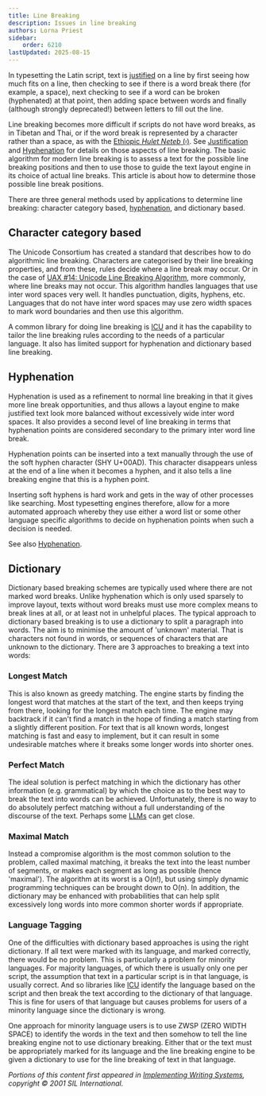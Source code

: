 ```yaml
---
title: Line Breaking
description: Issues in line breaking
authors: Lorna Priest
sidebar:
    order: 6210
lastUpdated: 2025-08-15
---
```


In typesetting the Latin script, text is [justified][glo-justification] on a line by first seeing how much fits on a line, then checking to see if there is a word break there (for example, a space), next checking to see if a word can be broken (hyphenated) at that point, then adding space between words and finally (although strongly deprecated!) between letters to fill out the line.

Line breaking becomes more difficult if scripts do not have word breaks, as in Tibetan and Thai, or if the word break is represented by a character rather than a space, as with the [Ethiopic _Hulet Neteb_ (&#x1361;)][hyphenation]. See [Justification][justification] and [Hyphenation][hyphenation] for details on those aspects of line breaking.
The basic algorithm for modern line breaking is to assess a text for the
possible line breaking positions and then to use those to guide the text layout
engine in its choice of actual line breaks. This article is about how to
determine those possible line break positions.

There are three general methods used by applications to determine line breaking: character category based, [hyphenation][glo-hyphenation], and dictionary based.

## Character category based

The Unicode Consortium has created a standard that describes how to do
algorithmic line breaking. Characters are categorised by their line breaking
properties, and from these, rules decide where a line break may occur. Or in the
case of [UAX #14: Unicode Line Breaking Algorithm][uni-utr14], more commonly, where line breaks may
not occur. This algorithm handles languages that use inter word spaces very
well. It handles punctuation, digits, hyphens, etc. Languages that do not have
inter word spaces may use zero width spaces to mark word boundaries and then use
this algorithm.

A common library for doing line breaking is [ICU][uni-icu] and it has the capability to
tailor the line breaking rules according to the needs of a particular language.
It also has limited support for hyphenation and dictionary based line breaking.

## Hyphenation

Hyphenation is used as a refinement to normal line breaking in that it gives
more line break opportunities, and thus allows a layout engine to make justified
text look more balanced without excessively wide inter word spaces. It also
provides a second level of line breaking in terms that hyphenation points are
considered secondary to the primary inter word line break.

Hyphenation points can be inserted into a text manually through the use of the
soft hyphen character (SHY U+00AD). This character disappears unless at the end
of a line when it becomes a hyphen, and it also tells a line breaking engine
that this is a hyphen point.

Inserting soft hyphens is hard work and gets in the way of other processes like
searching. Most typesetting engines therefore, allow for a more automated
approach whereby they use either a word list or some other language specific
algorithms to decide on hyphenation points when such a decision is needed.

See also [Hyphenation][hyphenation].

## Dictionary 

Dictionary based breaking schemes are typically used where there are not marked
word breaks. Unlike hyphenation which is only used sparsely to improve layout,
texts without word breaks must use more complex means to break lines at all, or
at least not in unhelpful places. The typical approach to dictionary based
breaking is to use a dictionary to split a paragraph into words. The aim is to
minimise the amount of 'unknown' material. That is characters not found in
words, or sequences of characters that are unknown to the dictionary. There are
3 approaches to breaking a text into words:

### Longest Match

This is also known as greedy matching. The engine starts by finding the longest
word that matches at the start of the text, and then keeps trying from there,
looking for the longest match each time. The engine may backtrack if it can't
find a match in the hope of finding a match starting from a slightly different
position. For text that is all known words, longest matching is fast and easy to
implement, but it can result in some undesirable matches where it breaks some
longer words into shorter ones.

### Perfect Match

The ideal solution is perfect matching in which the dictionary has other
information (e.g. grammatical) by which the choice as to the best way to break
the text into words can be achieved. Unfortunately, there is no way to do
absolutely perfect matching without a full understanding of the discourse of the
text. Perhaps some [LLMs][glo-llm] can get close.

### Maximal Match

Instead a compromise algorithm is the most common solution to the problem,
called maximal matching, it breaks the text into the least number of segments,
or makes each segment as long as possible (hence 'maximal'). The algorithm at its
worst is a O(n!), but using simply dynamic programming techniques can be brought
down to O(n). In addition, the dictionary may be enhanced with probabilities
that can help split excessively long words into more common shorter words if
appropriate.

### Language Tagging

One of the difficulties with dictionary based approaches is using the right
dictionary. If all text were marked with its language, and marked correctly,
there would be no problem. This is particularly a problem for minority
languages. For majority languages, of which there is usually only one per
script, the assumption that text in a particular script is in that language, is
usually correct. And so libraries like [ICU][uni-icu] identify the language based on the
script and then break the text according to the dictionary of that language.
This is fine for users of that language but causes problems for users of a
minority language since the dictionary is wrong.

One approach for minority language users is to use ZWSP (ZERO WIDTH SPACE) to identify the words in
the text and then somehow to tell the line breaking engine not to use dictionary
breaking. Either that or the text must be appropriately marked for its language
and the line breaking engine to be given a dictionary to use for the line
breaking of text in that language.

_Portions of this content first appeared in [Implementing Writing Systems][iws], copyright © 2001 SIL International._

[glo-hyphenation]: /reference/glossary#hyphen
[glo-justification]: /reference/glossary#justify
[glo-llm]: /reference/glossary#llm
[iws]: https://scripts.sil.org/iws-toc.html
[justification]: /topics/layout/justification
[hyphenation]: /topics/layout/hyphenation
[uni-utr14]: https://www.unicode.org/reports/tr14/
[uni-icu]: https://icu.unicode.org/